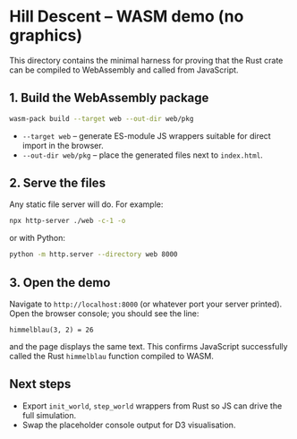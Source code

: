 # Hill Descent – WASM demo (no graphics)

This directory contains the minimal harness for proving that the Rust crate can
be compiled to WebAssembly and called from JavaScript.

## 1. Build the WebAssembly package

```bash
wasm-pack build --target web --out-dir web/pkg
```

* `--target web` – generate ES-module JS wrappers suitable for direct import in
  the browser.
* `--out-dir web/pkg` – place the generated files next to `index.html`.

## 2. Serve the files

Any static file server will do. For example:

```bash
npx http-server ./web -c-1 -o
```

or with Python:

```bash
python -m http.server --directory web 8000
```

## 3. Open the demo

Navigate to `http://localhost:8000` (or whatever port your server printed). Open
the browser console; you should see the line:

```
himmelblau(3, 2) = 26
```

and the page displays the same text. This confirms JavaScript successfully
called the Rust `himmelblau` function compiled to WASM.

## Next steps

* Export `init_world`, `step_world` wrappers from Rust so JS can drive the full
  simulation.
* Swap the placeholder console output for D3 visualisation.
